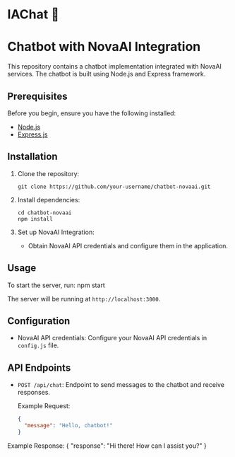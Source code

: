 # IAChat 🤖

# Chatbot with NovaAI Integration

This repository contains a chatbot implementation integrated with NovaAI services. The chatbot is built using Node.js and Express framework.

## Prerequisites

Before you begin, ensure you have the following installed:

- [Node.js](https://nodejs.org/)
- [Express.js](https://expressjs.com/)

## Installation

1. Clone the repository:

    ```
    git clone https://github.com/your-username/chatbot-novaai.git
    ```

2. Install dependencies:

    ```
    cd chatbot-novaai
    npm install
    ```

3. Set up NovaAI Integration:

    - Obtain NovaAI API credentials and configure them in the application.

## Usage

To start the server, run:
npm start

The server will be running at `http://localhost:3000`.

## Configuration

- NovaAI API credentials: Configure your NovaAI API credentials in `config.js` file.

## API Endpoints

- `POST /api/chat`: Endpoint to send messages to the chatbot and receive responses.

  Example Request:

  ```json
  {
    "message": "Hello, chatbot!"
  }

Example Response:
{
  "response": "Hi there! How can I assist you?"
}

